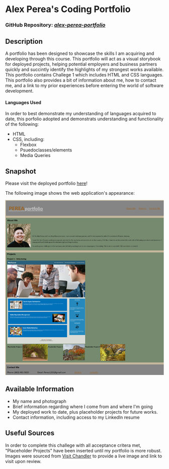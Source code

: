 # Alex Perea's Coding Portfolio

### GitHub Repository: *[alex-perea-portfolio](https://github.com/Perea1203/alex-perea-portfolio)*

## Description

A portfolio has been designed to showcase the skills I am acquiring and developing through this course. This portfolio will act as a visual storybook for deployed projects, helping potential employers and business partners quickly and succintly identify the highlights of my strongest works available. This portfolio contains Challege 1 which includes HTML and CSS languages. This portfolio also provides a bit of information about me, how to contact me, and a link to my prior experiences before entering the world of software development.

#### Languages Used

In order to best demonstrate my understanding of languages acquired to date, this porfolio adopted and demonstrats understanding and functionality of the following:
 - HTML
 - CSS, including:
    - Flexbox
    - Psuedoclasses/elements
    - Media Queries

## Snapshot

Please visit the deployed portfolio [here](https://perea1203.github.io/alex-perea-portfolio/)!

The following image shows the web application's appearance:

![The PEREA Portfolio shows a navigation bar, information about me, a photo, my deployed projects, and how to get in contact with me as well as view my resume on LinkedIn.](./assets/images/Challenge%202%20Snapshot.png)

## Available Information

 - My name and photograph
 - Brief information regarding where I come from and where I'm going
 - My deployed work to date, plus placeholder projects for future works.
 - Contact information, including access to my LinkedIn resume

## Useful Sources

In order to complete this challege with all acceptance critera met, "Placeholder Projects" have been inserted until my portfolio is more robust. Images were sourced from [Visit Chandler](https://www.visitchandler.com/) to provide a live image and link to visit upon review. 